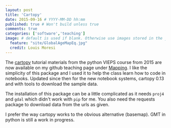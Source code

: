 ```yaml
---
layout: post
title: 'Cartopy'
date: 2015-09-16 # YYYY-MM-DD hh:mm
published: true # Won't build unless true
comments: true
categories: ['software','teaching']
image: # default is used if blank. Otherwise use images stored in the _images/posts folder
  feature: "site/GlobalAgeMapEq.jpg"
  credit: Louis Moresi
---
```


The [cartopy](http://scitools.org.uk/cartopy/) tutorial materials from the python VIEPS course from 2015 are now available on my github teaching page under [Mapping](https://github.com/lmoresi/teaching-python/tree/master/Mapping). I like the simplicity of this package and I used it to help the class learn how to code in notebooks. Updated since then for the new notebook systems, cartopy 0.13 and with tools to download the sample data.

The installation of this package can be a little complicated as it needs `proj4` and `gdal` which didn't work with `pip`  for me. You also need the requests package to download data from the urls as given.

I prefer the way cartopy works to the obvious alternative (basemap). GMT in python is still a work in progress.
